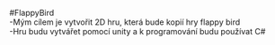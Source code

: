 #FlappyBird  
-Mým cílem je vytvořit 2D hru, která bude kopií hry flappy bird  
-Hru budu vytvářet pomocí unity a k programování budu používat C#
